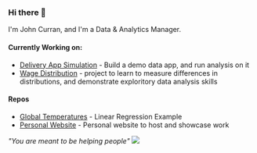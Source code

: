 ### Hi there 👋
I'm John Curran, and I'm a Data & Analytics Manager. 

#### Currently Working on:
- [Delivery App Simulation](https://github.com/curohn/delivery_app_simulation) - Build a demo data app, and run analysis on it
- [Wage Distribution](https://github.com/curohn/wage_distribution) - project to learn to measure differences in distributions, and demonstrate exploritory data analysis skills

#### Repos
- [Global Temperatures](https://github.com/curohn/global_temperatures) - Linear Regression Example
- [Personal Website](https://github.com/curohn/personal_blog) - Personal website to host and showcase work

<!--
**curohn/curohn** is a ✨ _special_ ✨ repository because its `README.md` (this file) appears on your GitHub profile.

Here are some ideas to get you started:

- 🔭 I’m currently working on ...
- 🌱 I’m currently learning ...
- 👯 I’m looking to collaborate on ...
- 🤔 I’m looking for help with ...
- 💬 Ask me about ...
- 📫 How to reach me: ...
- 😄 Pronouns: ...
- ⚡ Fun fact: ...
-->
*"You are meant to be helping people"*
<img src = "https://github-readme-stats.vercel.app/api/top-langs/?username=curohn&layout=compact&hide=Jupyter%20Notebook,Procfile">
